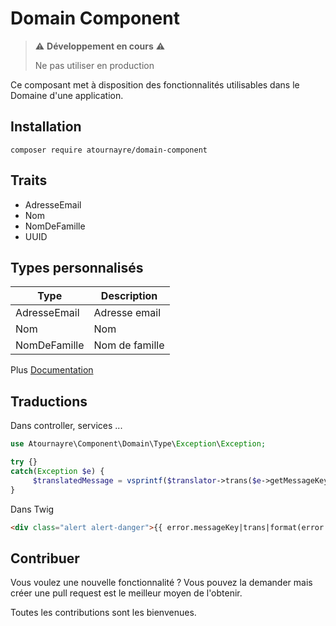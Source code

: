 # Domain Component

> ⚠️ **Développement en cours** ⚠️
> 
> Ne pas utiliser en production

Ce composant met à disposition des fonctionnalités utilisables dans le Domaine d'une application.


## Installation
```shell
composer require atournayre/domain-component
```

## Traits
* AdresseEmail
* Nom
* NomDeFamille
* UUID

## Types personnalisés
| Type | Description    |
|---|----------------|
| AdresseEmail | Adresse email  |
| Nom | Nom            |
| NomDeFamille | Nom de famille |

Plus [Documentation](doc/doc.md)

## Traductions

Dans controller, services ...
```php
use Atournayre\Component\Domain\Type\Exception\Exception;

try {}
catch(Exception $e) {
     $translatedMessage = vsprintf($translator->trans($e->getMessageKey()), $e->getMessageData()));
}
```

Dans Twig
```html
<div class="alert alert-danger">{{ error.messageKey|trans|format(error.messageData) }}</div>
```


## Contribuer

Vous voulez une nouvelle fonctionnalité ? Vous pouvez la demander mais créer une pull request est le meilleur moyen de l'obtenir.

Toutes les contributions sont les bienvenues.
